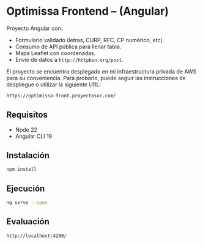# Optimissa Frontend – (Angular)

Proyecto Angular con:

* Formulario validado (letras, CURP, RFC, CP numérico, etc).
* Consumo de API pública para llenar tabla.
* Mapa Leaflet con coordenadas.
* Envío de datos a `http://httpbin.org/post`.

El proyecto se encuentra desplegado en mi infraestructura privada de AWS para su conveniencia. Para probarlo, puede seguir las instrucciones de despliegue o utilizar la siguiente URL:

```bash
https://optimissa-front.proyectosvc.com/
```

## Requisitos

* Node 22
* Angular CLI 19

## Instalación

```bash
npm install
```

## Ejecución

```bash
ng serve --open
```

## Evaluación

```bash
http://localhost:4200/
```

